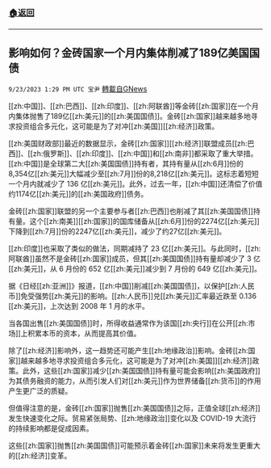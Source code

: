 ###  [:house:返回](README.md)
---


## 影响如何？金砖国家一个月内集体削减了189亿美国国债
`9/23/2023 1:29 PM UTC 宝尹` [轉載自GNews](https://gnews.org/articles/1730829)

[[zh:中国]]、[[zh:巴西]]、[[zh:印度]]、[[zh:阿联酋]]等金砖[[zh:国家]]在一个月内集体抛售了189亿[[zh:美元]]的[[zh:美国国债]]。金砖[[zh:国家]]越来越多地寻求投资组合多元化，这可能是为了对冲[[zh:美国]][[zh:经济]]政策。

[[zh:美国财政部]]最近的数据显示，金砖[[zh:国家]][[zh:经济]]联盟成员[[zh:巴西]]、[[zh:俄罗斯]]、[[zh:印度]]、[[zh:中国]]和[[zh:南非]]都采取了重大举措。[[zh:中国]]是全球第二大[[zh:美国国债]]持有者，其持有量从[[zh:6月]]份的8,354亿[[zh:美元]]大幅减少至[[zh:7月]]份的8,218亿[[zh:美元]]。这标志着短短一个月内就减少了 136 亿[[zh:美元]]。此外，过去一年，[[zh:中国]]还清偿了价值约1174亿[[zh:美元]]的[[zh:美国政府]]债务。

金砖[[zh:国家]]联盟的另一个主要参与者[[zh:巴西]]也削减了其[[zh:美国国债]]持有量。这个[[zh:南美]][[zh:国家]]的国库储备从[[zh:6月]]份的2274亿[[zh:美元]]下降到[[zh:7月]]份的2247亿[[zh:美元]]，减少了约27亿[[zh:美元]]。

[[zh:印度]]也采取了类似的做法，同期减持了 23 亿[[zh:美元]]。与此同时，[[zh:阿联酋]]虽然不是金砖[[zh:国家]]成员，但其[[zh:美国国债]]持有量却减少了 3 亿[[zh:美元]]，从 6 月份的 652 亿[[zh:美元]]减少到 7 月份的 649 亿[[zh:美元]]。

据《日经[[zh:亚洲]]》报道，[[zh:中国]]削减[[zh:美国国债]]，以保护[[zh:人民币]]免受强势[[zh:美元]]的影响。[[zh:人民币]]兑[[zh:美元]]汇率最近跌至 0.136 [[zh:美元]]，上次达到 2008 年 1 月的水平。

当各国出售[[zh:美国国债]]时，所得收益通常作为该国[[zh:央行]]在公开[[zh:市场]]上积累本币的资本，从而提高其价值。

除了[[zh:经济]]影响外，这一趋势还可能产生[[zh:地缘政治]]影响。金砖[[zh:国家]]越来越多地寻求投资组合多元化，这可能是为了对冲[[zh:美国]][[zh:经济]]政策。此外，这些[[zh:国家]]减少[[zh:美国国债]]持有量可能会影响[[zh:美国政府]]为其债务融资的能力，从而引发人们对[[zh:美元]]作为世界储备[[zh:货币]]的作用产生更广泛的质疑。

但值得注意的是，金砖[[zh:国家]]抛售[[zh:美国国债]]之际，正值全球[[zh:经济]]发生快速变化之际。贸易紧张局势、[[zh:地缘政治]]变化以及 COVID-19 大流行的持续影响都是促成因素。

这些[[zh:国家]]抛售[[zh:美国国债]]可能预示着金砖[[zh:国家]]未来将发生更重大的[[zh:经济]]变革。
